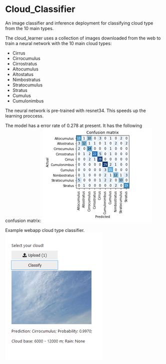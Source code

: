 # Cloud_Classifier
An image classifier and inference deployment for classifying cloud type from the 10 main types.

The cloud_learner uses a collection of images downloaded from the web to train a neural network with the 10 main cloud types:
* Cirrus
* Cirrocumulus
* Cirrostratus
* Altocumulus
* Altostatus
* Nimbostratus
* Stratocumulus
* Stratus
* Cumulus
* Cumulonimbus

The neural network is pre-trained with resnet34. This speeds up the learning proccess. 

The model has a error rate of 0.278 at present. It has the following confusion matrix:
![alt text](data/confusion_matrix.PNG?raw=true "Confusion matrix for model")


Example webapp cloud type classifier.
![alt text](data/cloud_demo.PNG?raw=true "Webapp example")

